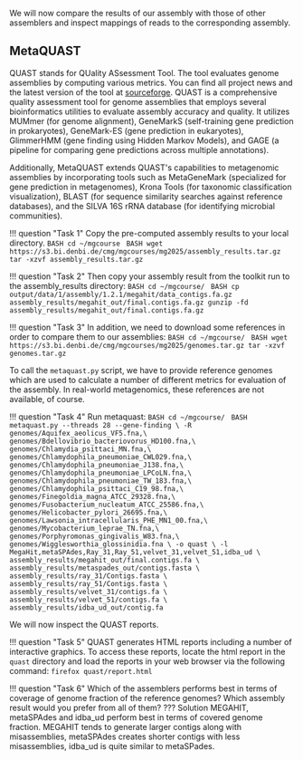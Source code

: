 We will now compare the results of our assembly with those of other assemblers and inspect mappings of reads to the corresponding assembly.

## MetaQUAST

QUAST stands for QUality ASsessment Tool. The tool evaluates genome
assemblies by computing various metrics.  You can find all project
news and the latest version of the tool at [sourceforge](http://sourceforge.net/projects/quast). 
QUAST is a comprehensive quality assessment tool for genome assemblies that employs several bioinformatics utilities to evaluate assembly accuracy and quality.
It utilizes MUMmer (for genome alignment), GeneMarkS (self-training gene prediction in prokaryotes), GeneMark-ES (gene prediction in eukaryotes),
GlimmerHMM (gene finding using Hidden Markov Models), and GAGE (a pipeline for comparing gene predictions across multiple annotations).

Additionally, MetaQUAST extends QUAST's capabilities to metagenomic assemblies by incorporating tools such as MetaGeneMark (specialized for gene prediction in metagenomes),
Krona Tools (for taxonomic classification visualization), BLAST (for sequence similarity searches against reference databases),
and the SILVA 16S rRNA database (for identifying microbial communities).

!!! question "Task 1"
    Copy the pre-computed assembly results to your local directory.
    ```BASH
    cd ~/mgcourse
    ```
    ```BASH
    wget https://s3.bi.denbi.de/cmg/mgcourses/mg2025/assembly_results.tar.gz
    tar -xzvf assembly_results.tar.gz
    ```

!!! question "Task 2"
    Then copy your assembly result from the toolkit run to the assembly_results directory:
    ```BASH
    cd ~/mgcourse/
    ```
    ```BASH
    cp output/data/1/assembly/1.2.1/megahit/data_contigs.fa.gz assembly_results/megahit_out/final.contigs.fa.gz
    gunzip -fd assembly_results/megahit_out/final.contigs.fa.gz
    ```
    
!!! question "Task 3"
    In addition, we need to download some references in order to compare them to our assemblies:
    ```BASH
    cd ~/mgcourse/
    ```
    ```BASH
    wget https://s3.bi.denbi.de/cmg/mgcourses/mg2025/genomes.tar.gz
    tar -xzvf genomes.tar.gz
    ```

To call the `metaquast.py` script, we have to provide reference genomes which are used to calculate a number of different metrics for evaluation of the assembly.
In real-world metagenomics, these references are not available, of course.

!!! question "Task 4"
    Run metaquast:
    ```BASH
    cd ~/mgcourse/
    ```
    ```BASH
    metaquast.py --threads 28 --gene-finding \
    -R genomes/Aquifex_aeolicus_VF5.fna,\
    genomes/Bdellovibrio_bacteriovorus_HD100.fna,\
    genomes/Chlamydia_psittaci_MN.fna,\
    genomes/Chlamydophila_pneumoniae_CWL029.fna,\
    genomes/Chlamydophila_pneumoniae_J138.fna,\
    genomes/Chlamydophila_pneumoniae_LPCoLN.fna,\
    genomes/Chlamydophila_pneumoniae_TW_183.fna,\
    genomes/Chlamydophila_psittaci_C19_98.fna,\
    genomes/Finegoldia_magna_ATCC_29328.fna,\
    genomes/Fusobacterium_nucleatum_ATCC_25586.fna,\
    genomes/Helicobacter_pylori_26695.fna,\
    genomes/Lawsonia_intracellularis_PHE_MN1_00.fna,\
    genomes/Mycobacterium_leprae_TN.fna,\
    genomes/Porphyromonas_gingivalis_W83.fna,\
    genomes/Wigglesworthia_glossinidia.fna \
    -o quast \
    -l MegaHit,metaSPAdes,Ray_31,Ray_51,velvet_31,velvet_51,idba_ud \
    assembly_results/megahit_out/final.contigs.fa \
    assembly_results/metaspades_out/contigs.fasta \
    assembly_results/ray_31/Contigs.fasta \
    assembly_results/ray_51/Contigs.fasta \
    assembly_results/velvet_31/contigs.fa \
    assembly_results/velvet_51/contigs.fa \
    assembly_results/idba_ud_out/contig.fa
    ```

We will now inspect the QUAST reports.

!!! question "Task 5"
    QUAST generates HTML reports including a number of interactive graphics. To access these reports, locate the html report in the `quast` directory and load the reports in your web browser
    via the following command:
    ```
    firefox quast/report.html
    ```

!!! question "Task 6"
    Which of the assemblers performs best in terms of coverage of genome fraction of the reference genomes? Which assembly result would you prefer from all of them?
    ??? Solution
        MEGAHIT, metaSPAdes and idba_ud perform best in terms of covered genome fraction. MEGAHIT tends to generate larger contigs along with misassemblies, metaSPAdes creates shorter
        contigs with less misassemblies, idba_ud is quite similar to metaSPades.

